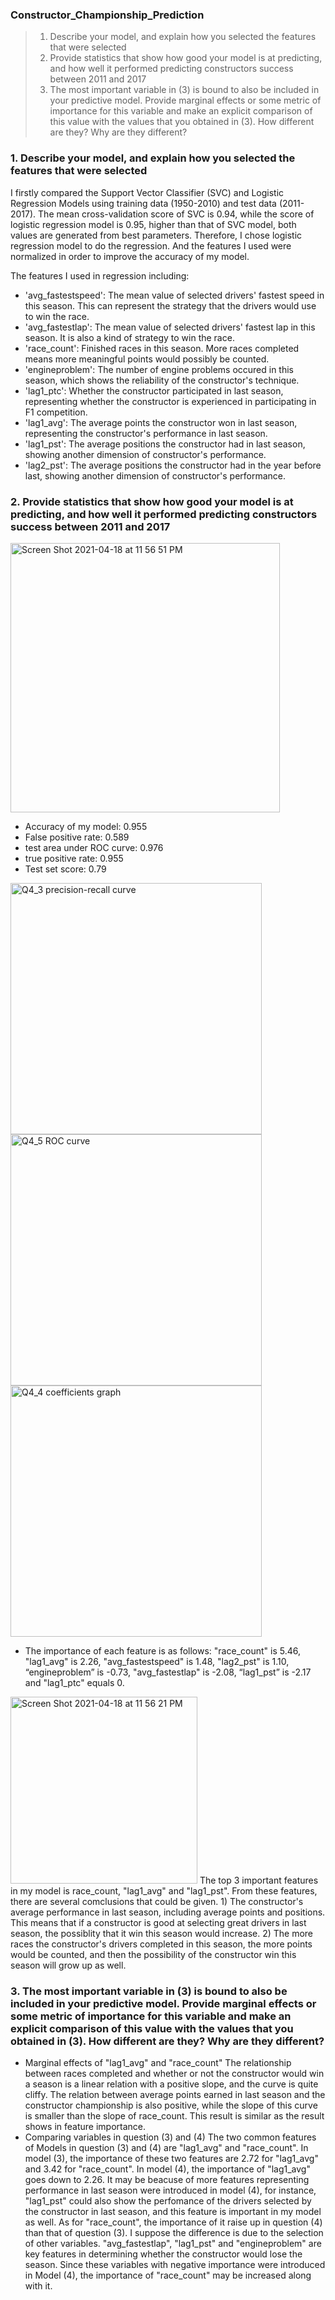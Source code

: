 ### Constructor_Championship_Prediction

> 1. Describe your model, and explain how you selected the features that were selected
> 2. Provide statistics that show how good your model is at predicting, and how well it performed predicting constructors success between 2011 and 2017
> 3. The most important variable in (3) is bound to also be included in your predictive model. Provide marginal effects or some metric of importance for this variable and make an explicit comparison of this value with the values that you obtained in (3). How different are they? Why are they different?


### 1. Describe your model, and explain how you selected the features that were selected
  I firstly compared the Support Vector Classifier (SVC) and Logistic Regression Models using training data (1950-2010) and test data (2011-2017). The mean cross-validation score of SVC is 0.94, while the score of logistic regression model is 0.95, higher than that of SVC model, both values are generated from best parameters. Therefore, I chose logistic regression model to do the regression. And the features I used were normalized in order to improve the accuracy of my model.
  
  The features I used in regression including: 
  - 'avg_fastestspeed': The mean value of selected drivers' fastest speed in this season. This can represent the strategy that the drivers would use to win the race.
  - 'avg_fastestlap': The mean value of selected drivers' fastest lap in this season. It is also a kind of strategy to win the race.
  - 'race_count': Finished races in this season. More races completed means more meaningful points would possibly be counted.
  - 'engineproblem': The number of engine problems occured in this season, which shows the reliability of the constructor's technique.
  - 'lag1_ptc': Whether the constructor participated in last season, representing whether the constructor is experienced in participating in F1 competition.
  - 'lag1_avg': The average points the constructor won in last season, representing the constructor's performance in last season.
  - 'lag1_pst': The average positions the constructor had in last season, showing another dimension of constructor's performance.
  - 'lag2_pst': The average positions the constructor had in the year before last, showing another dimension of constructor's performance.


### 2. Provide statistics that show how good your model is at predicting, and how well it performed predicting constructors success between 2011 and 2017
   <img width="431" alt="Screen Shot 2021-04-18 at 11 56 51 PM" src="https://user-images.githubusercontent.com/77648357/115179666-d645a780-a0a1-11eb-8477-53014281f3d4.png">
  
   - Accuracy of my model: 0.955
   - False positive rate: 0.589
   - test area under ROC curve: 0.976
   - true positive rate: 0.955
   - Test set score: 0.79
   
   <img width="402" alt="Q4_3 precision-recall curve" src="https://user-images.githubusercontent.com/77648357/115179433-4bfd4380-a0a1-11eb-9d08-4995a36b5984.png">
   <img width="402" alt="Q4_5 ROC curve" src="https://user-images.githubusercontent.com/77648357/115179383-36881980-a0a1-11eb-8b7f-24ed83531a5a.png">
   <img width="402" alt="Q4_4 coefficients graph" src="https://user-images.githubusercontent.com/77648357/115179399-3ee05480-a0a1-11eb-9bb4-4e79c78d35f0.png">

   - The importance of each feature is as follows: "race_count" is 5.46, "lag1_avg" is 2.26, "avg_fastestspeed" is 1.48, "lag2_pst" is 1.10, “engineproblem” is -0.73, "avg_fastestlap" is -2.08, “lag1_pst” is -2.17 and "lag1_ptc" equals 0.
   <img width="299" alt="Screen Shot 2021-04-18 at 11 56 21 PM" src="https://user-images.githubusercontent.com/77648357/115179643-cb8b1280-a0a1-11eb-8677-6ac2769d2599.png">
  The top 3 important features in my model is race_count, "lag1_avg" and "lag1_pst". From these features, there are several comclusions that could be given. 
  1) The constructor's average performance in last season, including average points and positions. This means that if a constructor is good at selecting great drivers in last season, the possiblity that it win this season would increase. 
  2) The more races the constructor's drivers completed in this season, the more points would be counted, and then the possibility of the constructor win this season will grow up as well.


### 3. The most important variable in (3) is bound to also be included in your predictive model. Provide marginal effects or some metric of importance for this variable and make an explicit comparison of this value with the values that you obtained in (3). How different are they? Why are they different?
   - Marginal effects of "lag1_avg" and "race_count"
     The relationship between races completed and whether or not the constructor would win a season is a linear relation with a positive slope, and the curve is quite cliffy. The relation between average points earned in last season and the constructor championship is also positive, while the slope of this curve is smaller than the slope of race_count. This result is similar as the result shows in feature importance.
   - Comparing variables in question (3) and (4)
    The two common features of Models in question (3) and (4) are "lag1_avg" and "race_count". In model (3), the importance of these two features are 2.72 for "lag1_avg" and 3.42 for "race_count". In model (4), the importance of "lag1_avg" goes down to 2.26. It may be beacuse of more features representing performance in last season were introduced in model (4), for instance, "lag1_pst" could also show the perfomance of the drivers selected by the constructor in last season, and this feature is important in my model as well. As for "race_count", the importance of it raise up in question (4) than that of question (3). I suppose the difference is due to the selection of other variables. "avg_fastestlap", "lag1_pst" and "engineproblem" are key features in determining whether the constructor would lose the season. Since these variables with negative importance were introduced in Model (4), the importance of "race_count" may be increased along with it.
    


